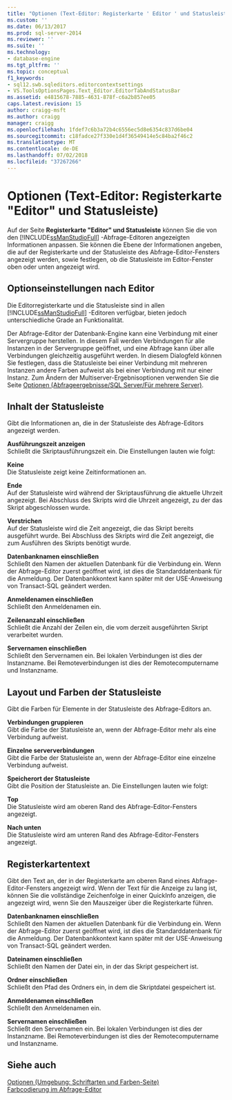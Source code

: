 ```yaml
---
title: "Optionen (Text-Editor: Registerkarte ' Editor ' und Statusleiste) | Microsoft-Dokumentation"
ms.custom: ''
ms.date: 06/13/2017
ms.prod: sql-server-2014
ms.reviewer: ''
ms.suite: ''
ms.technology:
- database-engine
ms.tgt_pltfrm: ''
ms.topic: conceptual
f1_keywords:
- sql12.swb.sqleditors.editorcontextsettings
- VS.ToolsOptionsPages.Text_Editor.EditorTabAndStatusBar
ms.assetid: e4815678-7885-4631-878f-c6a2b857ee05
caps.latest.revision: 15
author: craigg-msft
ms.author: craigg
manager: craigg
ms.openlocfilehash: 1fdef7c6b3a72b4c6556ec5d8e6354c837d6be04
ms.sourcegitcommit: c18fadce27f330e1d4f36549414e5c84ba2f46c2
ms.translationtype: MT
ms.contentlocale: de-DE
ms.lasthandoff: 07/02/2018
ms.locfileid: "37267266"
---
```

# <a name="options-text-editor-editor-tab-and-status-bar-page"></a>Optionen (Text-Editor: Registerkarte "Editor" und Statusleiste)
  Auf der Seite **Registerkarte "Editor" und Statusleiste** können Sie die von den [!INCLUDE[ssManStudioFull](../includes/ssmanstudiofull-md.md)] -Abfrage-Editoren angezeigten Informationen anpassen. Sie können die Ebene der Informationen angeben, die auf der Registerkarte und der Statusleiste des Abfrage-Editor-Fensters angezeigt werden, sowie festlegen, ob die Statusleiste im Editor-Fenster oben oder unten angezeigt wird.  
  
## <a name="option-settings-by-editor"></a>Optionseinstellungen nach Editor  
 Die Editorregisterkarte und die Statusleiste sind in allen [!INCLUDE[ssManStudioFull](../includes/ssmanstudiofull-md.md)] -Editoren verfügbar, bieten jedoch unterschiedliche Grade an Funktionalität.  
  
 Der Abfrage-Editor der Datenbank-Engine kann eine Verbindung mit einer Servergruppe herstellen. In diesem Fall werden Verbindungen für alle Instanzen in der Servergruppe geöffnet, und eine Abfrage kann über alle Verbindungen gleichzeitig ausgeführt werden. In diesem Dialogfeld können Sie festlegen, dass die Statusleiste bei einer Verbindung mit mehreren Instanzen andere Farben aufweist als bei einer Verbindung mit nur einer Instanz. Zum Ändern der Multiserver-Ergebnisoptionen verwenden Sie die Seite [Optionen (Abfrageergebnisse/SQL Server/Für mehrere Server)](../../2014/database-engine/options-query-results-sql-server-multi-server.md).  
  
## <a name="status-bar-content"></a>Inhalt der Statusleiste  
 Gibt die Informationen an, die in der Statusleiste des Abfrage-Editors angezeigt werden.  
  
 **Ausführungszeit anzeigen**  
 Schließt die Skriptausführungszeit ein. Die Einstellungen lauten wie folgt:  
  
 **Keine**  
 Die Statusleiste zeigt keine Zeitinformationen an.  
  
 **Ende**  
 Auf der Statusleiste wird während der Skriptausführung die aktuelle Uhrzeit angezeigt. Bei Abschluss des Skripts wird die Uhrzeit angezeigt, zu der das Skript abgeschlossen wurde.  
  
 **Verstrichen**  
 Auf der Statusleiste wird die Zeit angezeigt, die das Skript bereits ausgeführt wurde. Bei Abschluss des Skripts wird die Zeit angezeigt, die zum Ausführen des Skripts benötigt wurde.  
  
 **Datenbanknamen einschließen**  
 Schließt den Namen der aktuellen Datenbank für die Verbindung ein. Wenn der Abfrage-Editor zuerst geöffnet wird, ist dies die Standarddatenbank für die Anmeldung. Der Datenbankkontext kann später mit der USE-Anweisung von Transact-SQL geändert werden.  
  
 **Anmeldenamen einschließen**  
 Schließt den Anmeldenamen ein.  
  
 **Zeilenanzahl einschließen**  
 Schließt die Anzahl der Zeilen ein, die vom derzeit ausgeführten Skript verarbeitet wurden.  
  
 **Servernamen einschließen**  
 Schließt den Servernamen ein. Bei lokalen Verbindungen ist dies der Instanzname. Bei Remoteverbindungen ist dies der Remotecomputername und Instanzname.  
  
## <a name="status-bar-layout-and-colors"></a>Layout und Farben der Statusleiste  
 Gibt die Farben für Elemente in der Statusleiste des Abfrage-Editors an.  
  
 **Verbindungen gruppieren**  
 Gibt die Farbe der Statusleiste an, wenn der Abfrage-Editor mehr als eine Verbindung aufweist.  
  
 **Einzelne serververbindungen**  
 Gibt die Farbe der Statusleiste an, wenn der Abfrage-Editor eine einzelne Verbindung aufweist.  
  
 **Speicherort der Statusleiste**  
 Gibt die Position der Statusleiste an. Die Einstellungen lauten wie folgt:  
  
 **Top**  
 Die Statusleiste wird am oberen Rand des Abfrage-Editor-Fensters angezeigt.  
  
 **Nach unten**  
 Die Statusleiste wird am unteren Rand des Abfrage-Editor-Fensters angezeigt.  
  
## <a name="tab-text"></a>Registerkartentext  
 Gibt den Text an, der in der Registerkarte am oberen Rand eines Abfrage-Editor-Fensters angezeigt wird. Wenn der Text für die Anzeige zu lang ist, können Sie die vollständige Zeichenfolge in einer QuickInfo anzeigen, die angezeigt wird, wenn Sie den Mauszeiger über die Registerkarte führen.  
  
 **Datenbanknamen einschließen**  
 Schließt den Namen der aktuellen Datenbank für die Verbindung ein. Wenn der Abfrage-Editor zuerst geöffnet wird, ist dies die Standarddatenbank für die Anmeldung. Der Datenbankkontext kann später mit der USE-Anweisung von Transact-SQL geändert werden.  
  
 **Dateinamen einschließen**  
 Schließt den Namen der Datei ein, in der das Skript gespeichert ist.  
  
 **Ordner einschließen**  
 Schließt den Pfad des Ordners ein, in dem die Skriptdatei gespeichert ist.  
  
 **Anmeldenamen einschließen**  
 Schließt den Anmeldenamen ein.  
  
 **Servernamen einschließen**  
 Schließt den Servernamen ein. Bei lokalen Verbindungen ist dies der Instanzname. Bei Remoteverbindungen ist dies der Remotecomputername und Instanzname.  
  
## <a name="see-also"></a>Siehe auch  
 [Optionen &#40;Umgebung: Schriftarten und Farben-Seite&#41;](../ssms/menu-help/options-environment-fonts-and-colors-page.md)   
 [Farbcodierung im Abfrage-Editor](../relational-databases/scripting/color-coding-in-query-editors.md)  
  
  

